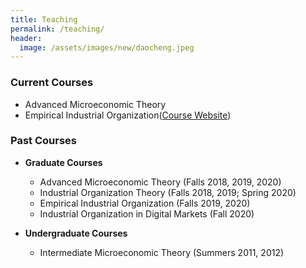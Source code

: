 ```yaml
---
title: Teaching
permalink: /teaching/
header:
  image: /assets/images/new/daocheng.jpeg
---
```


### Current Courses

- Advanced Microeconomic Theory  
- Empirical Industrial Organization([Course Website](https://yingzheng-econ.github.io/Empirical-IO-Course/))

### Past Courses  

- **Graduate Courses**  
  * Advanced Microeconomic Theory (Falls 2018, 2019, 2020)  
  * Industrial Organization Theory (Falls 2018, 2019; Spring 2020)  
  * Empirical Industrial Organization (Falls 2019, 2020)  
  * Industrial Organization in Digital Markets (Fall 2020)  

- **Undergraduate Courses**  
  * Intermediate Microeconomic Theory (Summers 2011, 2012)

    

